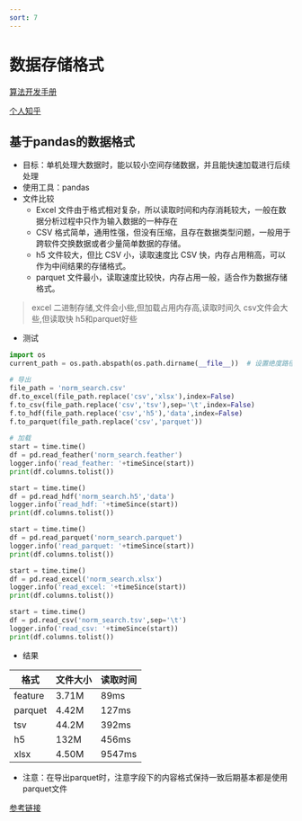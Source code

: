 ```yaml
---
sort: 7
---
```


# 数据存储格式

[算法开发手册](https://kg-nlp.github.io/Algorithm-Project-Manual/数据分析/数据存储格式.html)

[个人知乎](https://www.zhihu.com/people/zhangyj-n)



## 基于pandas的数据格式
* 目标：单机处理大数据时，能以较小空间存储数据，并且能快速加载进行后续处理
* 使用工具：pandas
* 文件比较
    * Excel 文件由于格式相对复杂，所以读取时间和内存消耗较大，一般在数据分析过程中只作为输入数据的一种存在
    * CSV 格式简单，通用性强，但没有压缩，且存在数据类型问题，一般用于跨软件交换数据或者少量简单数据的存储。
    * h5 文件较大，但比 CSV 小，读取速度比 CSV 快，内存占用稍高，可以作为中间结果的存储格式。
    * parquet 文件最小，读取速度比较快，内存占用一般，适合作为数据存储格式。
    
> excel 二进制存储,文件会小些,但加载占用内存高,读取时间久
> csv文件会大些,但读取快
> h5和parquet好些


* 测试  


```python  
import os
current_path = os.path.abspath(os.path.dirname(__file__))  # 设置绝度路径

# 导出
file_path = 'norm_search.csv'
df.to_excel(file_path.replace('csv','xlsx'),index=False)
f.to_csv(file_path.replace('csv','tsv'),sep='\t',index=False)
f.to_hdf(file_path.replace('csv','h5'),'data',index=False)
f.to_parquet(file_path.replace('csv','parquet')) 
  
# 加载         
start = time.time()
df = pd.read_feather('norm_search.feather')
logger.info('read_feather: '+timeSince(start))
print(df.columns.tolist())

start = time.time()
df = pd.read_hdf('norm_search.h5','data')
logger.info('read_hdf: '+timeSince(start))
print(df.columns.tolist())

start = time.time()
df = pd.read_parquet('norm_search.parquet')
logger.info('read_parquet: '+timeSince(start))
print(df.columns.tolist())

start = time.time()
df = pd.read_excel('norm_search.xlsx')
logger.info('read_excel: '+timeSince(start))
print(df.columns.tolist())

start = time.time()
df = pd.read_csv('norm_search.tsv',sep='\t')
logger.info('read_csv: '+timeSince(start))
print(df.columns.tolist())
```


* 结果

| 格式    | 文件大小 | 读取时间 |
| ------- | -------- | -------- |
| feature | 3.71M    | 89ms     |
| parquet | 4.42M    | 127ms    |
| tsv     | 44.2M    | 392ms    |
| h5      | 132M     | 456ms    |
| xlsx    | 4.50M    | 9547ms   |


* 注意：在导出parquet时，注意字段下的内容格式保持一致后期基本都是使用parquet文件


[参考链接](https://www.kaggle.com/code/rohanrao/tutorial-on-reading-large-datasets/notebook)
